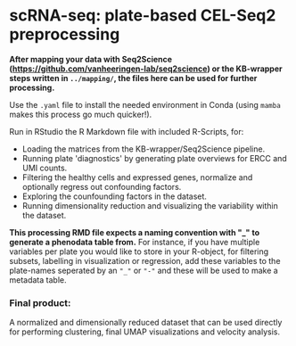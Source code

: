 # scRNA-seq: plate-based CEL-Seq2 preprocessing #

**After mapping your data with Seq2Science (https://github.com/vanheeringen-lab/seq2science) or the KB-wrapper steps written in `../mapping/`, the files here can be used for further processing.**

Use the `.yaml` file to install the needed environment in Conda (using `mamba` makes this process go much quicker!).

Run in RStudio the R Markdown file with included R-Scripts, for:
- Loading the matrices from the KB-wrapper/Seq2Science pipeline.
- Running plate 'diagnostics' by generating plate overviews for ERCC and UMI counts.
- Filtering the healthy cells and expressed genes, normalize and optionally regress out confounding factors.
- Exploring the counfounding factors in the dataset.
- Running dimensionality reduction and visualizing the variability within the dataset.

**This processing RMD file expects a naming convention with "_" to generate a phenodata table from.**
For instance, if you have multiple variables per plate you would like to store in your R-object, for filtering subsets, labelling in visualization or regression, add these variables to the plate-names seperated by an `"_"` or `"-"` and these will be used to make a metadata table.

### Final product: 
A normalized and dimensionally reduced dataset that can be used directly for performing clustering, final UMAP visualizations and velocity analysis.
